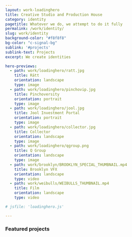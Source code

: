 ```yaml
---
layout: work-loadinghero
title: Creative Studio and Production House
category: identity
pagetitle: Whatever we do, we attempt to do it fully
permalink: /work/identity/
slug: work/identity
background-color: "#f8f8f8"
bg-color: "c-signal-bg"
sublink: '#projects'
sublink-text: Projects
excerpt: We create identities

hero-previews: 
  - path: work/loadinghero/ratt.jpg
    title: Rätt
    orientation: landscape
    type: image
  - path: work/loadinghero/pinchovip.jpg
    title: Pinchoversity
    orientation: portrait
    type: image
  - path: work/loadinghero/jool.jpg
    title: Jool Investment Portal
    orientation: portrait
    type: image
  - path: work/loadinghero/collector.jpg
    title: Collector
    orientation: landscape
    type: image
  - path: work/loadinghero/qgroup.png
    title: Q Group
    orientation: landscape
    type: image
  - path: work/brooklyn/BROOKLYN_SPECIAL_THUMBNAIL.mp4
    title: Brooklyn VFX
    orientation: landscape
    type: video
  - path: work/weibulls/WEIBULLS_THUMBNAIL.mp4
    title: Film
    orientation: landscape
    type: video

# jsfile: 'loadinghero.js'

---
```


### Featured projects
